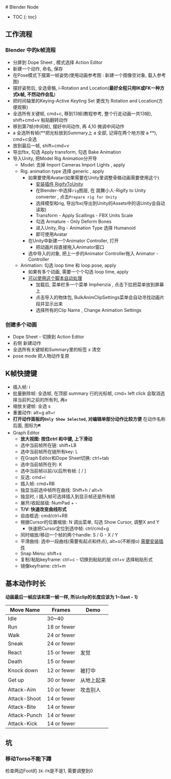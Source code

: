 <head>
    <script src="https://cdn.mathjax.org/mathjax/latest/MathJax.js?config=TeX-AMS-MML_HTMLorMML" type="text/javascript"></script>
    <script type="text/x-mathjax-config">
        MathJax.Hub.Config({
            tex2jax: {
            skipTags: ['script', 'noscript', 'style', 'textarea', 'pre'],
            inlineMath: [['$','$']]
            }
        });
    </script>
      <script src="https://unpkg.com/mermaid@8.0.0/dist/mermaid.min.js"></script>
      <script>mermaid.initialize({startOnLoad:true});</script>
</head>
# Blender Node

* TOC
{: toc}
## 工作流程

### Blender 中的k帧流程

- 分屏到 Dope Sheet , 模式选择 Action Editor
- 新建一个动作, 命名, 保存
- 在Pose模式下摆第一帧姿势(使用动画参考图 : 新建一个图像空对象, 载入参考图)
- 摆好姿势后, 全选骨骼, i-Rotation and Location(**最好全程只用IK或FK一种方式k帧, 不然动作会乱**)
- 把时间轴里的Keying-Active Keyting Set 更改为 Rotation and Location(方便观察)
- 全选所有关键帧, cmd+c, 移到13帧(教程参考, 整个行走动画一共13帧), shift+cmd+v 粘贴翻转动作
- 移到第7帧(中间帧), 摆好中间动作, 再 4,10 微调中间动作
- a 全选所有帧(**把光标放到Summary上 a 全部, 记得在两个地方按 a **), cmd+c全选
- 放到最后一帧, shift+cmd+v
- 导出fbx, 勾选 Apply transform, 勾选 Bake Animation
- 导入Unity, 把Model Rig Animation分开导
  - Model: 去掉 Import Cameras Import Lights , apply
  - Rig: animation type 选择 generic , apply
    - 如果要使用Avatar(如果需要在Unity里调整骨骼动画需要使用这个)
      - [安装插件 RigifyToUnity](https://github.com/AlexLemminG/Rigify-To-Unity)
      - 在Blender-中选择`rig`图层, 在 跳舞小人-Rigify to Unity converter , 点击`Prepare rig for Unity`
      - 选择模型和rig, 导出fbx(导出到Unity的Assets中的话Unity会自动读取)
      - Transform - Apply Scallings - FBX Units Scale
      - 勾选  Armature - Only Deform Bones
      - 进入Unity, Rig - Animation Type 选择 Humanoid
      - 即可使用Avatar
    - 在Unity中新建一个Animator Controller, 打开
      - 把动画片段直接拖入Animator窗口
    - 选中导入的对象, 把上一步的Animator Controller拖入 Animator - Controller
  - Animation: 勾选 loop time 和 loop pose, apply
    - 如果有多个动画, 需要一个个勾选 loop time, apply
    - [可以使用这个脚本自动处理](https://www.youtube.com/watch?v=vrN9duEoA6g)
      - 加载后, 菜单栏多一个菜单 Imphenzia , 点击下拉把菜单放到屏幕上
      - 点击导入的物体包, BulkAnimClipSettings菜单会自动寻找动画片段并显示出来
      - 选择所有的Clip Name , Change Animation Settings

### 创建多个动画

- Dope Sheet - 切换到 Action Editor
- 右侧 新建动作
- 全选所有关键帧和Summary里的标签 x 清空
- pose mode 把人物动作复原



## K帧快捷键

- 插入帧: i
- 批量删除帧: 全选帧, 在顶部 summary 行的光标帧, cmd+ left click 会取消选择当前列之前的所有列, 再x
- 缩放关键帧: 全选 s
- 重置动作: alt+g alt+r
- **打开动作面板的`Only Show Selected`, 对编辑单部分动作比较方便** 在动作名称后面, 图标为🡼
- Graph Editor 
  - **放大视图: 按住ctrl 和中键, 上下滑动**
  - 选中当前帧所在链: shift+LB
  - 选中当前帧所在链所有key: L
  - 在Graph Editor和Dope Sheet切换: ctrl+tab
  - 选中当前帧所在列: K
  - 选中当前帧以前/以后所有帧: [ /  ]
  - 反选: cmd+i
  - 插入帧: cmd+RB
  - 独显当前选中帧所在曲线: Shift+h / alt+h
  - 独显时, i 插入帧可选择插入到显示帧还是所有帧
  - 展开/收起层级: NumPad + -
  - **T/V: 快速改变曲线形式**
  - 自由框选: cmd/ctrl+RB
  - 根据Cursor的位置缩放: N 调出菜单, 勾选 Show Cursor, 调整X and Y
    - 快速把Cursor定位到选中帧: ctrl/cmd+g
  - 同时缩放/移动一个帧的两个handle: S / G - X / Y
  - 平滑曲线: 选中一段曲线(需要有起点和终点), alt+o(不断按o)    [需要安装插件](https://github.com/aresdevo/animaide)
  - Snap Menu: shift+s
  - 复制/粘贴keyframe: ctrl+c  - 切换到粘贴的层 ctrl+v 选择粘贴形式
  - 镜像keyframe: ctrl+m



## 基本动作时长

**动画最后一帧应该和第一帧一样, 所以clip的长度应该为 1~(last - 1)**

| Move Name    | Frames      | Demo       |
| ------------ | ----------- | ---------- |
| Idle         | 30~40       |            |
| Run          | 18 or fewer |            |
| Walk         | 24 or fewer |            |
| Sneak        | 24 or fewer |            |
| React        | 15 or fewer | 发觉       |
| Death        | 15 or fewer |            |
| Knock down   | 12 or fewer | 被打中     |
| Get up       | 30 or fewer | 从地上起来 |
| Attack-Aim   | 10 or fewer | 攻击别人   |
| Attack-Shoot | 14 or fewer |            |
| Attack-Bite  | 14 or fewer |            |
| Attack-Punch | 14 or fewer |            |
| Attack-Kick  | 14 or fewer |            |





## 坑

### 移动Torso不能下蹲

检查两边Foot的 `IK-FK`是不是1, 需要调整到0